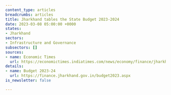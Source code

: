 ```yaml
---
content_type: articles
breadcrumbs: articles
title: Jharkhand tables the State Budget 2023-2024
date: 2023-03-08 05:00:00 +0000
states:
- Jharkhand
sectors:
- Infrastructure and Governance
subsectors: []
sources:
- name: Economic Times
  url: https://economictimes.indiatimes.com/news/economy/finance/jharkhand-govt-tables-rs-1-16-lakh-cr-budget-for-fy24-in-assembly/articleshow/98386487.cms
details:
- name: Budget 2023-24
  url: https://finance.jharkhand.gov.in/budget2023.aspx
is_newsletter: false

---
```

